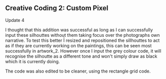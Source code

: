 ## Creative Coding 2: Custom Pixel

Update 4

I thought that this addition was successful as long as I can successfully input these silhouttes without them taking focus over the photographs own narrative. To test this better Ī resized and repositioned the sillhouttes to act as if they are currently working on the paintings, this can be seen most successfully in artwork_2. However once I input the grey colour code, it will recognise the silhoutte as a different tone and won't simply draw as black which it is currently doing. 

The code was also edited to be cleaner, using the rectangle grid code.

